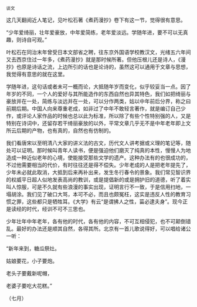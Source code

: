     谈文 

   这几天翻阅近人笔记，见叶松石著《煮药漫抄》卷下有这一节，觉得很有意思。

   “少年爱绮丽，壮年爱豪放，中年爱简练，老年爱淡远。学随年进，要不可以无真趣，则诗自可观。”

   叶松石在同治末年曾受日本文部省之聘，往东京外国语学校教汉文，光绪五六年间又去西京住过一年多，《煮药漫抄》就是那时候所著。但他压根儿还是诗人，《漫抄》也原是诗话之流，上边所引的话也是论诗的，虽然这可以通用于文章与思想，我觉得有意思的就在这里。

   学随年进，这句话或者未可一概而论，大抵随年岁而变化，似乎较妥当一点。因了年岁的不同，一个人的爱好与其所能造作的东西自然也异其特色，我们如把绮丽与豪放并在一处，简练与淡远并在一处，可以分作两类，姑以中年前后分界，称之曰前期后期。中国人向来尊重老成，如非过了中年不敢轻言著作，就是编订自己少作，或评论人家作品的时候也总以此为标准，所以除了有些个性特别强的人，又是特别在诗词中，还留存若干绮丽豪放的以外，平常文章几乎无不是中年老年即上文所云后期的产物，也有真的，自然也有仿制的。

   我们看唐宋以至明清八大家的讲义法的古文，历代文人讲考据或义理的笔记等，随处可以证明。那时候叫青年人读书，便是强迫他们磨灭了纯真的本性，慢慢人为地造成一种近似老年的心境，使能接受那些文学的遗产。这种办法有的也很成功的，不过他需要相当的代价，有时往往还是得不偿失。少年老成的人是把老年提先了，少年未必就此取消，大抵到后来再补出来，发生冬行春令的景象。我们常见智识界的权威平日超人似地发表高尚的教训，或是提倡新的或是拥护旧的道德，听了着实叫人惊服，可是不久就有些浪漫的事实出现，证明言行不一致，于是信用扫地，一塌胡涂。我们见了破口大骂，本可不必，而且也颇冤枉，这实是违反人性的教育习惯之罪，这些都只是牺牲耳。《大学》有云“是谓拂人之性，菑必逮夫身”。现今正是读经的时代，经训不可不三思也。

   少年壮年中年老年，各有他的时代，各有他的内容，不可互相侵犯，也不可颠倒错乱。最好的办法还是顺其自然，各得其所。北京有一首儿歌说得好，可以唱给诸公一听：

   “新年来到，糖瓜祭灶。

   姑娘要花，小子要炮。

   老头子要戴新呢帽，

   老婆子要吃大花糕。”

   （七月）

